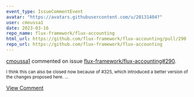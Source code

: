```yaml
---
event_type: IssueCommentEvent
avatar: "https://avatars.githubusercontent.com/u/20131404?"
user: cmoussa1
date: 2023-03-16
repo_name: flux-framework/flux-accounting
html_url: https://github.com/flux-framework/flux-accounting/pull/290
repo_url: https://github.com/flux-framework/flux-accounting
---
```


<a href='https://github.com/cmoussa1' target='_blank'>cmoussa1</a> commented on issue <a href='https://github.com/flux-framework/flux-accounting/pull/290' target='_blank'>flux-framework/flux-accounting#290</a>.

<small>I think this can also be closed now because of #325, which introduced a better version of the changes proposed here. ...</small>

<a href='https://github.com/flux-framework/flux-accounting/pull/290' target='_blank'>View Comment</a>